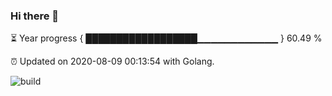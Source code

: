 ### Hi there 👋 

⏳ Year progress { ██████████████████▁▁▁▁▁▁▁▁▁▁▁▁ } 60.49 %

⏰ Updated on 2020-08-09 00:13:54 with Golang.

![build](https://github.com/shenxianpeng/shenxianpeng/workflows/build/badge.svg)